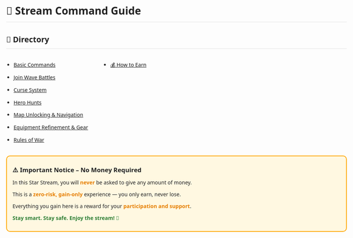 <!DOCTYPE html>
<html lang="en">
<head>
  <meta charset="UTF-8">
  <title>📜 Stream Command Guide</title>
  <style>
    body {
      font-family: 'Segoe UI', Tahoma, Geneva, Verdana, sans-serif;
      background-color: #fdfdfd;
      color: #222;
      line-height: 1.7;
      margin: 20px auto;
      max-width: 960px;
      padding: 0 20px;
    }
    h1, h2 {
      color: #222;
      border-bottom: 2px solid #eee;
      padding-bottom: 5px;
    }
    ul {
      padding-left: 20px;
      margin-bottom: 20px;
    }
    ul li {
      margin-bottom: 10px;
    }
    code {
      background-color: #f0f0f0;
      padding: 2px 5px;
      border-radius: 3px;
    }
    hr {
      margin: 30px 0;
      border: 0;
      height: 1px;
      background: #ddd;
    }
    .notice {
      border: 2px solid #ffa500;
      background-color: #fff8e1;
      padding: 15px;
      border-radius: 10px;
      margin-bottom: 20px;
    }
    .notice p {
      margin: 8px 0;
    }
    .notice strong {
      color: #e67e00;
    }
  </style>
</head>
<body>

<h1>📜 Stream Command Guide</h1>

<h2>📑 Directory</h2>
<div style="display: flex; gap: 40px;">
  <ul>
    <li><a href="#basic-commands">Basic Commands</a></li>
    <li><a href="#wave-battles">Join Wave Battles</a></li>
    <li><a href="#curse-system">Curse System</a></li>
    <li><a href="#hero-hunts">Hero Hunts</a></li>
    <li><a href="#map-unlocking">Map Unlocking & Navigation</a></li>
    <li><a href="#equipment-refinement">Equipment Refinement & Gear</a></li>
    <li><a href="#rules">Rules of War</a></li>
  </ul>
  <ul>
    <li><a href="#how-to-earn">💰 How to Earn</a></li>
  </ul>
</div>

<div class="notice">
  <p style="font-size: 1.2em; font-weight: bold;">⚠️ Important Notice – No Money Required</p>
  <p>In this Star Stream, you will <strong>never</strong> be asked to give any amount of money.</p>
  <p>This is a <strong>zero-risk, gain-only</strong> experience — you only earn, never lose.</p>
  <p>Everything you gain here is a reward for your <strong>participation and support</strong>.</p>
  <p style="font-weight: bold; color: #2e7d32;">Stay smart. Stay safe. Enjoy the stream! 🌟</p>
</div>

<!-- Additional content like How to Earn, Commands, and Rules would follow here -->

</body>
</html>
